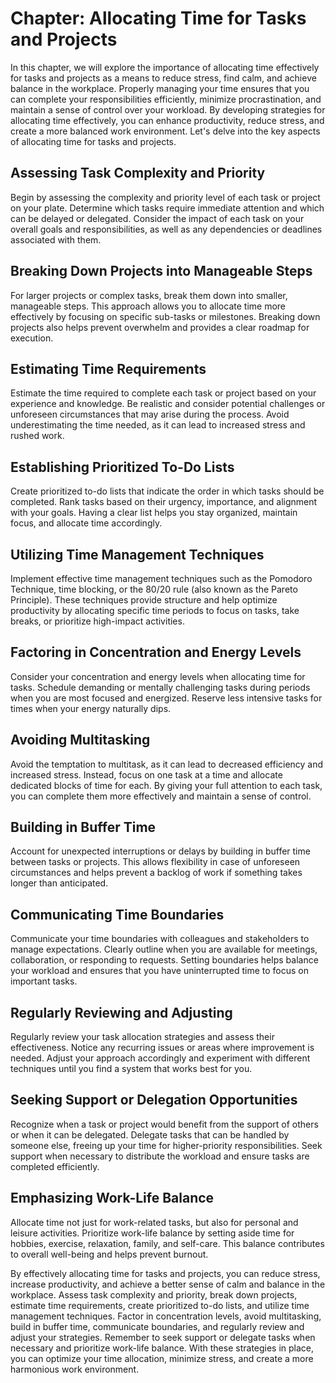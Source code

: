 Chapter: Allocating Time for Tasks and Projects
===============================================

In this chapter, we will explore the importance of allocating time effectively for tasks and projects as a means to reduce stress, find calm, and achieve balance in the workplace. Properly managing your time ensures that you can complete your responsibilities efficiently, minimize procrastination, and maintain a sense of control over your workload. By developing strategies for allocating time effectively, you can enhance productivity, reduce stress, and create a more balanced work environment. Let's delve into the key aspects of allocating time for tasks and projects.

Assessing Task Complexity and Priority
--------------------------------------

Begin by assessing the complexity and priority level of each task or project on your plate. Determine which tasks require immediate attention and which can be delayed or delegated. Consider the impact of each task on your overall goals and responsibilities, as well as any dependencies or deadlines associated with them.

Breaking Down Projects into Manageable Steps
--------------------------------------------

For larger projects or complex tasks, break them down into smaller, manageable steps. This approach allows you to allocate time more effectively by focusing on specific sub-tasks or milestones. Breaking down projects also helps prevent overwhelm and provides a clear roadmap for execution.

Estimating Time Requirements
----------------------------

Estimate the time required to complete each task or project based on your experience and knowledge. Be realistic and consider potential challenges or unforeseen circumstances that may arise during the process. Avoid underestimating the time needed, as it can lead to increased stress and rushed work.

Establishing Prioritized To-Do Lists
------------------------------------

Create prioritized to-do lists that indicate the order in which tasks should be completed. Rank tasks based on their urgency, importance, and alignment with your goals. Having a clear list helps you stay organized, maintain focus, and allocate time accordingly.

Utilizing Time Management Techniques
------------------------------------

Implement effective time management techniques such as the Pomodoro Technique, time blocking, or the 80/20 rule (also known as the Pareto Principle). These techniques provide structure and help optimize productivity by allocating specific time periods to focus on tasks, take breaks, or prioritize high-impact activities.

Factoring in Concentration and Energy Levels
--------------------------------------------

Consider your concentration and energy levels when allocating time for tasks. Schedule demanding or mentally challenging tasks during periods when you are most focused and energized. Reserve less intensive tasks for times when your energy naturally dips.

Avoiding Multitasking
---------------------

Avoid the temptation to multitask, as it can lead to decreased efficiency and increased stress. Instead, focus on one task at a time and allocate dedicated blocks of time for each. By giving your full attention to each task, you can complete them more effectively and maintain a sense of control.

Building in Buffer Time
-----------------------

Account for unexpected interruptions or delays by building in buffer time between tasks or projects. This allows flexibility in case of unforeseen circumstances and helps prevent a backlog of work if something takes longer than anticipated.

Communicating Time Boundaries
-----------------------------

Communicate your time boundaries with colleagues and stakeholders to manage expectations. Clearly outline when you are available for meetings, collaboration, or responding to requests. Setting boundaries helps balance your workload and ensures that you have uninterrupted time to focus on important tasks.

Regularly Reviewing and Adjusting
---------------------------------

Regularly review your task allocation strategies and assess their effectiveness. Notice any recurring issues or areas where improvement is needed. Adjust your approach accordingly and experiment with different techniques until you find a system that works best for you.

Seeking Support or Delegation Opportunities
-------------------------------------------

Recognize when a task or project would benefit from the support of others or when it can be delegated. Delegate tasks that can be handled by someone else, freeing up your time for higher-priority responsibilities. Seek support when necessary to distribute the workload and ensure tasks are completed efficiently.

Emphasizing Work-Life Balance
-----------------------------

Allocate time not just for work-related tasks, but also for personal and leisure activities. Prioritize work-life balance by setting aside time for hobbies, exercise, relaxation, family, and self-care. This balance contributes to overall well-being and helps prevent burnout.

By effectively allocating time for tasks and projects, you can reduce stress, increase productivity, and achieve a better sense of calm and balance in the workplace. Assess task complexity and priority, break down projects, estimate time requirements, create prioritized to-do lists, and utilize time management techniques. Factor in concentration levels, avoid multitasking, build in buffer time, communicate boundaries, and regularly review and adjust your strategies. Remember to seek support or delegate tasks when necessary and prioritize work-life balance. With these strategies in place, you can optimize your time allocation, minimize stress, and create a more harmonious work environment.
